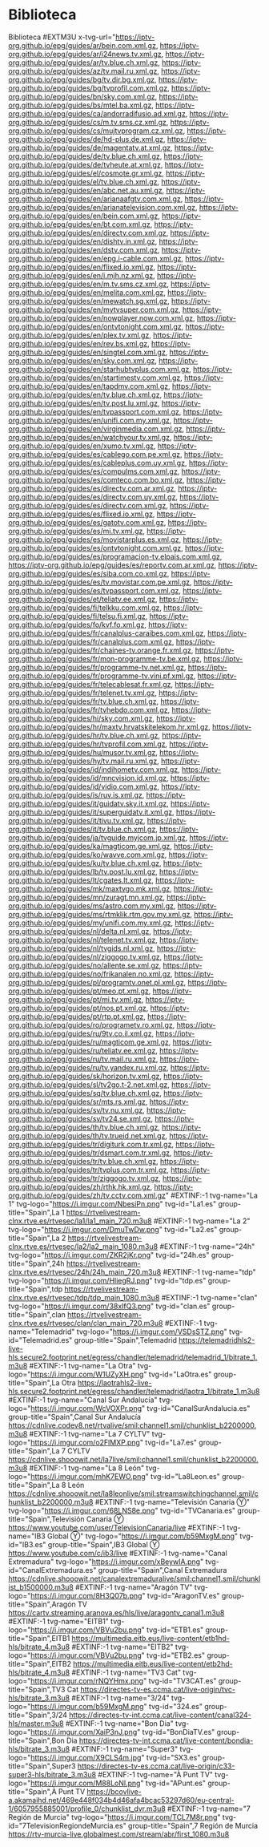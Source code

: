 # Biblioteca
Biblioteca
#EXTM3U x-tvg-url="https://iptv-org.github.io/epg/guides/ar/bein.com.xml.gz, https://iptv-org.github.io/epg/guides/ar/i24news.tv.xml.gz, https://iptv-org.github.io/epg/guides/ar/tv.blue.ch.xml.gz, https://iptv-org.github.io/epg/guides/az/tv.mail.ru.xml.gz, https://iptv-org.github.io/epg/guides/bg/tv.dir.bg.xml.gz, https://iptv-org.github.io/epg/guides/bg/tvprofil.com.xml.gz, https://iptv-org.github.io/epg/guides/bn/sky.com.xml.gz, https://iptv-org.github.io/epg/guides/bs/mtel.ba.xml.gz, https://iptv-org.github.io/epg/guides/ca/andorradifusio.ad.xml.gz, https://iptv-org.github.io/epg/guides/cs/m.tv.sms.cz.xml.gz, https://iptv-org.github.io/epg/guides/cs/mujtvprogram.cz.xml.gz, https://iptv-org.github.io/epg/guides/de/hd-plus.de.xml.gz, https://iptv-org.github.io/epg/guides/de/magentatv.at.xml.gz, https://iptv-org.github.io/epg/guides/de/tv.blue.ch.xml.gz, https://iptv-org.github.io/epg/guides/de/tvheute.at.xml.gz, https://iptv-org.github.io/epg/guides/el/cosmote.gr.xml.gz, https://iptv-org.github.io/epg/guides/el/tv.blue.ch.xml.gz, https://iptv-org.github.io/epg/guides/en/abc.net.au.xml.gz, https://iptv-org.github.io/epg/guides/en/arianaafgtv.com.xml.gz, https://iptv-org.github.io/epg/guides/en/arianatelevision.com.xml.gz, https://iptv-org.github.io/epg/guides/en/bein.com.xml.gz, https://iptv-org.github.io/epg/guides/en/bt.com.xml.gz, https://iptv-org.github.io/epg/guides/en/directv.com.xml.gz, https://iptv-org.github.io/epg/guides/en/dishtv.in.xml.gz, https://iptv-org.github.io/epg/guides/en/dstv.com.xml.gz, https://iptv-org.github.io/epg/guides/en/epg.i-cable.com.xml.gz, https://iptv-org.github.io/epg/guides/en/flixed.io.xml.gz, https://iptv-org.github.io/epg/guides/en/i.mjh.nz.xml.gz, https://iptv-org.github.io/epg/guides/en/m.tv.sms.cz.xml.gz, https://iptv-org.github.io/epg/guides/en/melita.com.xml.gz, https://iptv-org.github.io/epg/guides/en/mewatch.sg.xml.gz, https://iptv-org.github.io/epg/guides/en/mytvsuper.com.xml.gz, https://iptv-org.github.io/epg/guides/en/nowplayer.now.com.xml.gz, https://iptv-org.github.io/epg/guides/en/ontvtonight.com.xml.gz, https://iptv-org.github.io/epg/guides/en/plex.tv.xml.gz, https://iptv-org.github.io/epg/guides/en/rev.bs.xml.gz, https://iptv-org.github.io/epg/guides/en/singtel.com.xml.gz, https://iptv-org.github.io/epg/guides/en/sky.com.xml.gz, https://iptv-org.github.io/epg/guides/en/starhubtvplus.com.xml.gz, https://iptv-org.github.io/epg/guides/en/startimestv.com.xml.gz, https://iptv-org.github.io/epg/guides/en/tapdmv.com.xml.gz, https://iptv-org.github.io/epg/guides/en/tv.blue.ch.xml.gz, https://iptv-org.github.io/epg/guides/en/tv.post.lu.xml.gz, https://iptv-org.github.io/epg/guides/en/tvpassport.com.xml.gz, https://iptv-org.github.io/epg/guides/en/unifi.com.my.xml.gz, https://iptv-org.github.io/epg/guides/en/virginmedia.com.xml.gz, https://iptv-org.github.io/epg/guides/en/watchyour.tv.xml.gz, https://iptv-org.github.io/epg/guides/en/xumo.tv.xml.gz, https://iptv-org.github.io/epg/guides/es/cablego.com.pe.xml.gz, https://iptv-org.github.io/epg/guides/es/cableplus.com.uy.xml.gz, https://iptv-org.github.io/epg/guides/es/compulms.com.xml.gz, https://iptv-org.github.io/epg/guides/es/comteco.com.bo.xml.gz, https://iptv-org.github.io/epg/guides/es/directv.com.ar.xml.gz, https://iptv-org.github.io/epg/guides/es/directv.com.uy.xml.gz, https://iptv-org.github.io/epg/guides/es/directv.com.xml.gz, https://iptv-org.github.io/epg/guides/es/flixed.io.xml.gz, https://iptv-org.github.io/epg/guides/es/gatotv.com.xml.gz, https://iptv-org.github.io/epg/guides/es/mi.tv.xml.gz, https://iptv-org.github.io/epg/guides/es/movistarplus.es.xml.gz, https://iptv-org.github.io/epg/guides/es/ontvtonight.com.xml.gz, https://iptv-org.github.io/epg/guides/es/programacion-tv.elpais.com.xml.gz, https://iptv-org.github.io/epg/guides/es/reportv.com.ar.xml.gz, https://iptv-org.github.io/epg/guides/es/siba.com.co.xml.gz, https://iptv-org.github.io/epg/guides/es/tv.movistar.com.pe.xml.gz, https://iptv-org.github.io/epg/guides/es/tvpassport.com.xml.gz, https://iptv-org.github.io/epg/guides/et/teliatv.ee.xml.gz, https://iptv-org.github.io/epg/guides/fi/telkku.com.xml.gz, https://iptv-org.github.io/epg/guides/fi/telsu.fi.xml.gz, https://iptv-org.github.io/epg/guides/fo/kvf.fo.xml.gz, https://iptv-org.github.io/epg/guides/fr/canalplus-caraibes.com.xml.gz, https://iptv-org.github.io/epg/guides/fr/canalplus.com.xml.gz, https://iptv-org.github.io/epg/guides/fr/chaines-tv.orange.fr.xml.gz, https://iptv-org.github.io/epg/guides/fr/mon-programme-tv.be.xml.gz, https://iptv-org.github.io/epg/guides/fr/programme-tv.net.xml.gz, https://iptv-org.github.io/epg/guides/fr/programme-tv.vini.pf.xml.gz, https://iptv-org.github.io/epg/guides/fr/telecablesat.fr.xml.gz, https://iptv-org.github.io/epg/guides/fr/telenet.tv.xml.gz, https://iptv-org.github.io/epg/guides/fr/tv.blue.ch.xml.gz, https://iptv-org.github.io/epg/guides/fr/tvhebdo.com.xml.gz, https://iptv-org.github.io/epg/guides/hi/sky.com.xml.gz, https://iptv-org.github.io/epg/guides/hr/maxtv.hrvatskitelekom.hr.xml.gz, https://iptv-org.github.io/epg/guides/hr/tv.blue.ch.xml.gz, https://iptv-org.github.io/epg/guides/hr/tvprofil.com.xml.gz, https://iptv-org.github.io/epg/guides/hu/musor.tv.xml.gz, https://iptv-org.github.io/epg/guides/hy/tv.mail.ru.xml.gz, https://iptv-org.github.io/epg/guides/id/indihometv.com.xml.gz, https://iptv-org.github.io/epg/guides/id/mncvision.id.xml.gz, https://iptv-org.github.io/epg/guides/id/vidio.com.xml.gz, https://iptv-org.github.io/epg/guides/is/ruv.is.xml.gz, https://iptv-org.github.io/epg/guides/it/guidatv.sky.it.xml.gz, https://iptv-org.github.io/epg/guides/it/superguidatv.it.xml.gz, https://iptv-org.github.io/epg/guides/it/tivu.tv.xml.gz, https://iptv-org.github.io/epg/guides/it/tv.blue.ch.xml.gz, https://iptv-org.github.io/epg/guides/ja/tvguide.myjcom.jp.xml.gz, https://iptv-org.github.io/epg/guides/ka/magticom.ge.xml.gz, https://iptv-org.github.io/epg/guides/ko/wavve.com.xml.gz, https://iptv-org.github.io/epg/guides/ku/tv.blue.ch.xml.gz, https://iptv-org.github.io/epg/guides/lb/tv.post.lu.xml.gz, https://iptv-org.github.io/epg/guides/lt/cgates.lt.xml.gz, https://iptv-org.github.io/epg/guides/mk/maxtvgo.mk.xml.gz, https://iptv-org.github.io/epg/guides/mn/zuragt.mn.xml.gz, https://iptv-org.github.io/epg/guides/ms/astro.com.my.xml.gz, https://iptv-org.github.io/epg/guides/ms/rtmklik.rtm.gov.my.xml.gz, https://iptv-org.github.io/epg/guides/my/unifi.com.my.xml.gz, https://iptv-org.github.io/epg/guides/nl/delta.nl.xml.gz, https://iptv-org.github.io/epg/guides/nl/telenet.tv.xml.gz, https://iptv-org.github.io/epg/guides/nl/tvgids.nl.xml.gz, https://iptv-org.github.io/epg/guides/nl/ziggogo.tv.xml.gz, https://iptv-org.github.io/epg/guides/no/allente.se.xml.gz, https://iptv-org.github.io/epg/guides/no/frikanalen.no.xml.gz, https://iptv-org.github.io/epg/guides/pl/programtv.onet.pl.xml.gz, https://iptv-org.github.io/epg/guides/pt/meo.pt.xml.gz, https://iptv-org.github.io/epg/guides/pt/mi.tv.xml.gz, https://iptv-org.github.io/epg/guides/pt/nos.pt.xml.gz, https://iptv-org.github.io/epg/guides/pt/rtp.pt.xml.gz, https://iptv-org.github.io/epg/guides/ro/programetv.ro.xml.gz, https://iptv-org.github.io/epg/guides/ru/9tv.co.il.xml.gz, https://iptv-org.github.io/epg/guides/ru/magticom.ge.xml.gz, https://iptv-org.github.io/epg/guides/ru/teliatv.ee.xml.gz, https://iptv-org.github.io/epg/guides/ru/tv.mail.ru.xml.gz, https://iptv-org.github.io/epg/guides/ru/tv.yandex.ru.xml.gz, https://iptv-org.github.io/epg/guides/sk/horizon.tv.xml.gz, https://iptv-org.github.io/epg/guides/sl/tv2go.t-2.net.xml.gz, https://iptv-org.github.io/epg/guides/sq/tv.blue.ch.xml.gz, https://iptv-org.github.io/epg/guides/sr/mts.rs.xml.gz, https://iptv-org.github.io/epg/guides/sv/tv.nu.xml.gz, https://iptv-org.github.io/epg/guides/sv/tv24.se.xml.gz, https://iptv-org.github.io/epg/guides/th/tv.blue.ch.xml.gz, https://iptv-org.github.io/epg/guides/th/tv.trueid.net.xml.gz, https://iptv-org.github.io/epg/guides/tr/digiturk.com.tr.xml.gz, https://iptv-org.github.io/epg/guides/tr/dsmart.com.tr.xml.gz, https://iptv-org.github.io/epg/guides/tr/tv.blue.ch.xml.gz, https://iptv-org.github.io/epg/guides/tr/tvplus.com.tr.xml.gz, https://iptv-org.github.io/epg/guides/tr/ziggogo.tv.xml.gz, https://iptv-org.github.io/epg/guides/zh/rthk.hk.xml.gz, https://iptv-org.github.io/epg/guides/zh/tv.cctv.com.xml.gz"
#EXTINF:-1 tvg-name="La 1" tvg-logo="https://i.imgur.com/NbesiPn.png" tvg-id="La1.es" group-title="Spain",La 1
https://rtvelivestream-clnx.rtve.es/rtvesec/la1/la1_main_720.m3u8
#EXTINF:-1 tvg-name="La 2" tvg-logo="https://i.imgur.com/DmuTwDw.png" tvg-id="La2.es" group-title="Spain",La 2
https://rtvelivestream-clnx.rtve.es/rtvesec/la2/la2_main_1080.m3u8
#EXTINF:-1 tvg-name="24h" tvg-logo="https://i.imgur.com/ZKR2jKr.png" tvg-id="24h.es" group-title="Spain",24h
https://rtvelivestream-clnx.rtve.es/rtvesec/24h/24h_main_720.m3u8
#EXTINF:-1 tvg-name="tdp" tvg-logo="https://i.imgur.com/HliegRJ.png" tvg-id="tdp.es" group-title="Spain",tdp
https://rtvelivestream-clnx.rtve.es/rtvesec/tdp/tdp_main_1080.m3u8
#EXTINF:-1 tvg-name="clan" tvg-logo="https://i.imgur.com/38xIfQ3.png" tvg-id="clan.es" group-title="Spain",clan
https://rtvelivestream-clnx.rtve.es/rtvesec/clan/clan_main_720.m3u8
#EXTINF:-1 tvg-name="Telemadrid" tvg-logo="https://i.imgur.com/VSDsSTZ.png" tvg-id="Telemadrid.es" group-title="Spain",Telemadrid
https://telemadridhls2-live-hls.secure2.footprint.net/egress/chandler/telemadrid/telemadrid_1/bitrate_1.m3u8
#EXTINF:-1 tvg-name="La Otra" tvg-logo="https://i.imgur.com/W1UZyXH.png" tvg-id="LaOtra.es" group-title="Spain",La Otra
https://laotrahls2-live-hls.secure2.footprint.net/egress/chandler/telemadrid/laotra_1/bitrate_1.m3u8
#EXTINF:-1 tvg-name="Canal Sur Andalucía" tvg-logo="https://i.imgur.com/WcVOXPr.png" tvg-id="CanalSurAndalucia.es" group-title="Spain",Canal Sur Andalucía
https://cdnlive.codev8.net/rtvalive/smil:channel1.smil/chunklist_b2200000.m3u8
#EXTINF:-1 tvg-name="La 7 CYLTV" tvg-logo="https://i.imgur.com/o2FlMXP.png" tvg-id="La7.es" group-title="Spain",La 7 CYLTV
https://cdnlive.shooowit.net/la7live/smil:channel1.smil/chunklist_b2200000.m3u8
#EXTINF:-1 tvg-name="La 8 León" tvg-logo="https://i.imgur.com/mhK7EWO.png" tvg-id="La8Leon.es" group-title="Spain",La 8 León
https://cdnlive.shooowit.net/la8leonlive/smil:streamswitchingchannel.smil/chunklist_b2200000.m3u8
#EXTINF:-1 tvg-name="Televisión Canaria Ⓨ" tvg-logo="https://i.imgur.com/68LNS8e.png" tvg-id="TVCanaria.es" group-title="Spain",Televisión Canaria Ⓨ
https://www.youtube.com/user/TelevisionCanaria/live
#EXTINF:-1 tvg-name="IB3 Global Ⓨ" tvg-logo="https://i.imgur.com/b59MxgM.png" tvg-id="IB3.es" group-title="Spain",IB3 Global Ⓨ
https://www.youtube.com/c/ib3/live
#EXTINF:-1 tvg-name="Canal Extremadura" tvg-logo="https://i.imgur.com/xBeywIA.png" tvg-id="CanalExtremadura.es" group-title="Spain",Canal Extremadura
https://cdnlive.shooowit.net/canalextremaduralive/smil:channel1.smil/chunklist_b1500000.m3u8
#EXTINF:-1 tvg-name="Aragón TV" tvg-logo="https://i.imgur.com/8H3Q07b.png" tvg-id="AragonTV.es" group-title="Spain",Aragón TV
https://cartv.streaming.aranova.es/hls/live/aragontv_canal1.m3u8
#EXTINF:-1 tvg-name="EITB1" tvg-logo="https://i.imgur.com/VBVu2bu.png" tvg-id="ETB1.es" group-title="Spain",EITB1
https://multimedia.eitb.eus/live-content/etb1hd-hls/bitrate_4.m3u8
#EXTINF:-1 tvg-name="EITB2" tvg-logo="https://i.imgur.com/VBVu2bu.png" tvg-id="ETB2.es" group-title="Spain",EITB2
https://multimedia.eitb.eus/live-content/etb2hd-hls/bitrate_4.m3u8
#EXTINF:-1 tvg-name="TV3 Cat" tvg-logo="https://i.imgur.com/rNQYHmx.png" tvg-id="TV3CAT.es" group-title="Spain",TV3 Cat
https://directes-tv-es.ccma.cat/live-origin/tvc-hls/bitrate_3.m3u8
#EXTINF:-1 tvg-name="3/24" tvg-logo="https://i.imgur.com/b59MxgM.png" tvg-id="324.es" group-title="Spain",3/24
https://directes-tv-int.ccma.cat/live-content/canal324-hls/master.m3u8
#EXTINF:-1 tvg-name="Bon Dia" tvg-logo="https://i.imgur.com/XaiP3nJ.png" tvg-id="BonDiaTV.es" group-title="Spain",Bon Dia
https://directes-tv-int.ccma.cat/live-content/bondia-hls/bitrate_3.m3u8
#EXTINF:-1 tvg-name="Super3" tvg-logo="https://i.imgur.com/X9CLS4m.jpg" tvg-id="SX3.es" group-title="Spain",Super3
https://directes-tv-es.ccma.cat/live-origin/c33-super3-hls/bitrate_3.m3u8
#EXTINF:-1 tvg-name="À Punt TV" tvg-logo="https://i.imgur.com/M88LoNl.png" tvg-id="APunt.es" group-title="Spain",À Punt TV
https://bcovlive-a.akamaihd.net/469e448f034b4d46afa4bcac53297d60/eu-central-1/6057955885001/profile_0/chunklist_dvr.m3u8
#EXTINF:-1 tvg-name="7 Región de Murcia" tvg-logo="https://i.imgur.com/TCL7M8r.png" tvg-id="7TelevisionRegiondeMurcia.es" group-title="Spain",7 Región de Murcia
https://rtv-murcia-live.globalmest.com/stream/abr/first_1080.m3u8
